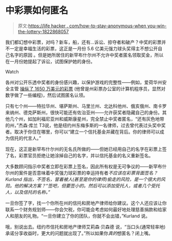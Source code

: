 # 中彩票如何匿名

> 原文:[https://life hacker . com/how-to-stay-anonymous-when you-win-the-lottery-1822868057](https://lifehacker.com/how-to-stay-anonymous-when-you-win-the-lottery-1822868057)

我们都幻想中彩票，对吗？新车，船，还有...诉讼、掠夺者和破产？中奖的彩票并不一定是幸福生活的彩票，这正是一月份 5.6 亿美元强力球头奖得主不想公开自己名字的原因 。但是她所居住的新罕布什尔州不允许中奖者匿名领取奖金，所以在一月份她提起了诉讼，试图保护她的身份。

Watch

各州对公开乐透中奖者的身份感兴趣，以保护游戏的完整性——例如，爱荷华州安全主管 [操纵了 1650 万美元的彩票](https://www.desmoinesregister.com/story/news/investigations/2017/08/22/iowa-lottery-cheat-sentenced-25-years/566642001/) (他曾是州彩票办公室的计算机程序员，显然对数字做了一些编程)，然后试图匿名认领。

只有七个州——特拉华州、堪萨斯州、马里兰州、北达科他州、俄亥俄州、南卡罗来纳州、德克萨斯州，很快可能还有佐治亚州——允许获奖者隐藏自己的身份。其他几个州，如加利福尼亚州和威斯康星州，完全禁止中奖者匿名，“还有灰色地带的州，”杰森·库兰 T3说，他是纽约州东梅多斯的一名律师，过去曾代表过头奖中奖者。取决于你住在哪里，你可以“建立一个信托基金并藏在背后。你的律师可以成为信托的代言人。”

现在，这正是新罕布什尔州的无名氏所做的——但她已经用自己的名字在彩票上签了名，彩票官员拒绝让她涂掉自己的名字，并以信托基金的名义重新签名。

大多数顾问指示中奖者立即在彩票上签名，因此所有权是无可争议的——新罕布什尔州的案件是否意味着中奖强力球彩票的幸运持有者*不应该在彩票背面签名？Kurland 指出，不签名，冒着被人(甚至是你的律师)偷走的风险，是一个很大的风险。他的解决方案？“签吧，但要签小的。然后可以添加受托人，或者几个受托人，以及信托的名称。”*

一旦你签了字，找一个你所在州的信托和房地产律师给你建议。这个人还应该让你联系一个财务规划师——你会欠税，你可能会考虑如何最好地处理慈善捐款和给家人和朋友的礼物。“一旦你建立了你的团队，你就不会出错，”Kurland 说。

哦，别说出去。纽约市信托和房地产律师艾莉森·贝森德 说，“当口头(通常轻率地)承诺分享收益时，更大的问题就出现了。”所以如果你*真的*想匿名？闭上嘴。